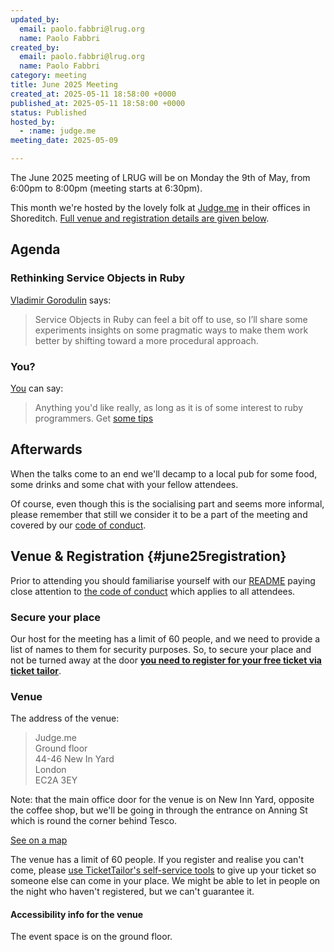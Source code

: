```yaml
---
updated_by:
  email: paolo.fabbri@lrug.org
  name: Paolo Fabbri
created_by:
  email: paolo.fabbri@lrug.org
  name: Paolo Fabbri
category: meeting
title: June 2025 Meeting
created_at: 2025-05-11 18:58:00 +0000
published_at: 2025-05-11 18:58:00 +0000
status: Published
hosted_by:
  - :name: judge.me
meeting_date: 2025-05-09

---
```


The June 2025 meeting of LRUG will be on Monday the 9th of
May, from 6:00pm to 8:00pm (meeting starts at 6:30pm).

This month we're hosted by the lovely folk at [Judge.me](https://judge.me)
in their offices in Shoreditch. [Full venue and
registration details are given below](#june25registration).

## Agenda

### Rethinking Service Objects in Ruby

[Vladimir Gorodulin](https://github.com/gorodulin/) says:

> Service Objects in Ruby can feel a bit off to use, so I’ll share some
> experiments insights on some pragmatic ways to make them work better by
> shifting toward a more procedural approach.

### You?

[You](mailto:talks@lrug.org?subject=I+have+a+talk+for+the+June+2025+LRUG+meeting) can say:

> Anything you'd like really, as long as it is of some interest to ruby
> programmers.  Get [some tips](https://readme.lrug.org/#subject-matter)

## Afterwards

When the talks come to an end we'll decamp to a local pub for some food, some
drinks and some chat with your fellow attendees.

Of course, even though this is the socialising part and seems more informal,
please remember that still we consider it to be a part of the meeting and
covered by our [code of conduct](http://readme.lrug.org/#code-of-conduct).

## Venue & Registration {#june25registration}

Prior to attending you should familiarise yourself with our
[README](http://readme.lrug.org/) paying close attention to [the code of
conduct](http://readme.lrug.org/#code-of-conduct) which applies to all
attendees.

### Secure your place

Our host for the meeting has a limit of 60 people, and we need to provide a
list of names to them for security purposes. So, to secure your place and not
be turned away at the door **[you need to register for your free ticket via
ticket tailor][june2025-ticket-tailor]**.

### Venue

The address of the venue:

> Judge.me<br/>Ground floor<br/>44-46 New In Yard<br/>London<br/>EC2A 3EY

Note: that the main office door for the venue is on New Inn Yard, opposite the
coffee shop, but we'll be going in through the entrance on Anning St which is
round the corner behind Tesco.

[See on a map][venue]

The venue has a limit of 60 people. If you register and realise you can't come,
please [use TicketTailor's self-service
tools](https://www.tickettailor.com/self-service/lrug) to give up your ticket
so someone else can come in your place. We might be able to let in people on
the night who haven't registered, but we can't guarantee it.

#### Accessibility info for the venue

The event space is on the ground floor.

[june2025-ticket-tailor]: https://buytickets.at/lrug/1719244
[venue]: https://osm.org/go/euu6F7Xzz?m=
